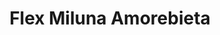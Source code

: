 ---
title: "Flex Miluna Amorebieta"
url: /amorebieta-etxano/flex-miluna-amorebieta/
shop: Betten
---